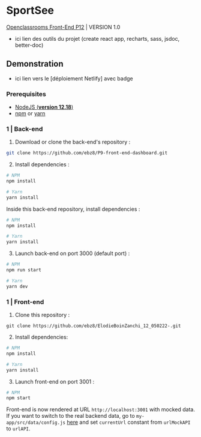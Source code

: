 # SportSee
[Openclassrooms Front-End P12](https://openclassrooms.com/fr/paths/516-developpeur-dapplication-javascript-react) | VERSION 1.0

- ici lien des outils du projet (create react app, recharts, sass, jsdoc, better-doc)

## Demonstration

- ici lien vers le [déploiement Netlify] avec badge

### Prerequisites

- [NodeJS (**version 12.18**)](https://nodejs.org/en/)
- [npm](https://www.npmjs.com/) or [yarn](https://yarnpkg.com/)

### 1 | Back-end

1. Download or clone the back-end's repository :

```sh
git clone https://github.com/ebz8/P9-front-end-dashboard.git
```

2. Install dependencies :

```sh
# NPM
npm install

# Yarn
yarn install
```

Inside this back-end repository, install dependencies :

```sh
# NPM
npm install

# Yarn
yarn install
```

3. Launch back-end on port 3000 (default port) :

```sh
# NPM
npm run start

# Yarn
yarn dev
```

### 1 | Front-end

1. Clone this repository :

`git clone https://github.com/ebz8/ElodieBoinZanchi_12_050222-.git`

2. Install dependencies:

```sh
# NPM
npm install

# Yarn
yarn install
```

3. Launch front-end on port 3001 :

```sh
# NPM
npm start
```

Front-end is now rendered at URL `http://localhost:3001` with mocked data. If you want to switch to the real backend data, go to `my-app/src/data/config.js` [here](https://github.com/ebz8/ElodieBoinZanchi_12_050222-/blob/9cfa6384b9b182fb9f3ff46fb5185f03a0860b4d/my-app/src/data/config.js) and set `currentUrl` constant from `urlMockAPI` to `urlAPI`.
